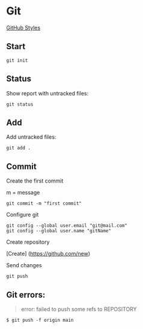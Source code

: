 # Git

[GitHub Styles](https://docs.github.com/pt/get-started/writing-on-github/getting-started-with-writing-and-formatting-on-github/basic-writing-and-formatting-syntax)

<h2>Start</h2>

```
git init
```

<h2>Status</h2>

Show report with untracked files:

```
git status
```

<h2>Add</h2>

Add untracked files:

```
git add .
```

<h2>Commit</h2>

Create the first commit

m = message
```
git commit -m "first commit"
```

Configure git

```
git config --global user.email "git@mail.com"
git config --global user.name "gitName"
```

Create repository

[Create] (https://github.com/new)

Send changes

```
git push

```

<h2>Git errors:</h2>

> error: failed to push some refs to REPOSITORY

```
$ git push -f origin main
```



